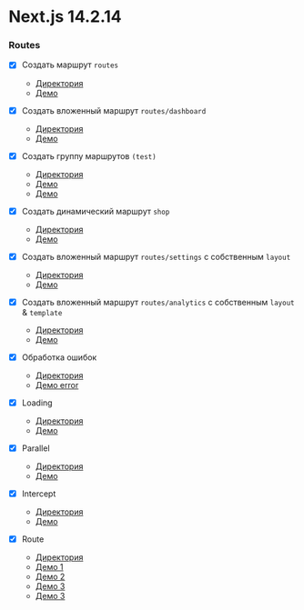 # Next.js 14.2.14

### Routes
- [x] Создать маршрут ``routes`` 
  - [Директория](./../demo-next/app/routes/)
  - [Демо](http://localhost:3000/routes/)
  
- [x] Создать вложенный маршрут ``routes/dashboard``
  - [Директория](./../demo-next/app/routes/dashboard)
  - [Демо](http://localhost:3000/routes/dashboard/)
  
- [x] Создать группу маршрутов ``(test)``
  - [Директория](./../demo-next/app/routes/(test))
  - [Демо](http://localhost:3000/routes/test-1/)
  - [Демо](http://localhost:3000/routes/test-2/)

- [x] Создать динамический маршрут ``shop``
  - [Директория](./../demo-next/app/routes/shop)
  - [Демо](http://localhost:3000/routes/shop)
  
- [x] Создать вложенный маршрут ``routes/settings`` с собственным ``layout``
  - [Директория](./../demo-next/app/routes/settings)
  - [Демо](http://localhost:3000/routes/settings/)
  
- [x] Создать вложенный маршрут ``routes/analytics`` с собственным ``layout`` & ``template``
  - [Директория](./../demo-next/app/routes/analytics)
  - [Демо](http://localhost:3000/routes/analytics/)

- [x] Обработка ошибок
  - [Директория](./../demo-next/app/routes/fail)
  - [Демо error](http://localhost:3000/routes/fail)

- [x] Loading
  - [Директория](./../demo-next/app/routes/load)
  - [Демо](http://localhost:3000/routes/load)
 
- [x] Parallel
  - [Директория](./../demo-next/app/routes/parallel)
  - [Демо](http://localhost:3000/routes/parallel)

- [x] Intercept
  - [Директория](./../demo-next/app/routes/intercept)
  - [Демо](http://localhost:3000/routes/intercept)

- [x] Route
  - [Директория](./../demo-next/app/api)
  - [Демо 1](http://localhost:3000/api/v1/1)
  - [Демо 2](http://localhost:3000/api/v2?id=1)
  - [Демо 3](http://localhost:3000/api/v3)
  - [Демо 3](http://localhost:3000/api)
   

